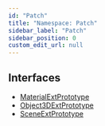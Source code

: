 ```yaml
---
id: "Patch"
title: "Namespace: Patch"
sidebar_label: "Patch"
sidebar_position: 0
custom_edit_url: null
---
```


## Interfaces

- [MaterialExtPrototype](../interfaces/Patch.MaterialExtPrototype.md)
- [Object3DExtPrototype](../interfaces/Patch.Object3DExtPrototype.md)
- [SceneExtPrototype](../interfaces/Patch.SceneExtPrototype.md)
